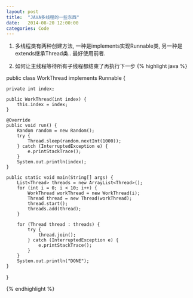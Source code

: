 ```yaml
---
layout: post
title:  "JAVA多线程的一些东西"
date:   2014-08-20 12:00:00
categories: Code
---
```


1. 多线程类有两种创建方法, 一种是implements实现Runnable类, 另一种是extends继承Thread类..
最好使用前者.

2. 如何让主线程等待所有子线程都结束了再执行下一步
{% highlight java %}

public class WorkThread implements Runnable {

	private int index;

	public WorkThread(int index) {
		this.index = index;
	}

	@Override
	public void run() {
		Random random = new Random();
		try {
			Thread.sleep(random.nextInt(1000));
		} catch (InterruptedException e) {
			e.printStackTrace();
		}
		System.out.println(index);
	}

	public static void main(String[] args) {
		List<Thread> threads = new ArrayList<Thread>();
		for (int i = 0; i < 10; i++) {
			WorkThread workThread = new WorkThread(i);
			Thread thread = new Thread(workThread);
			thread.start();
			threads.add(thread);
		}

		for (Thread thread : threads) {
			try {
				thread.join();
			} catch (InterruptedException e) {
				e.printStackTrace();
			}
		}
		System.out.println("DONE");
	}
}

{% endhighlight %}


